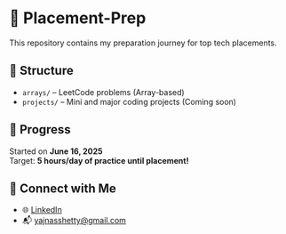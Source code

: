 # 🧠 Placement-Prep

This repository contains my preparation journey for top tech placements.

## 📁 Structure

- `arrays/` – LeetCode problems (Array-based)
- `projects/` – Mini and major coding projects (Coming soon)

## 🚀 Progress

Started on **June 16, 2025**  
Target: **5 hours/day of practice until placement!**

## 🔗 Connect with Me

- 🌐 [LinkedIn](www.linkedin.com/in/yajna-shetty-821698259)
- 📬 yajnasshetty@gmail.com
